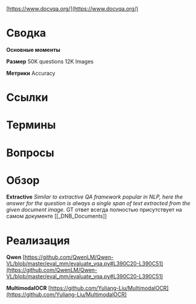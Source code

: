 
[https://www.docvqa.org/](https://www.docvqa.org/)

# Сводка

**Основные моменты**

**Размер**
50K questions
12K Images

**Метрики**
Accuracy

# Ссылки


# Термины


# Вопросы


# Обзор

**Extractive**
*Similar to extractive QA framework popular in NLP, here the answer for the question is always a single span of text extracted from the given document image.*
GT ответ всегда полностью присутствует на самом документе
[[_DNB_Documents]]


# Реализация

**Qwen**
[https://github.com/QwenLM/Qwen-VL/blob/master/eval_mm/evaluate_vqa.py#L390C20-L390C51](https://github.com/QwenLM/Qwen-VL/blob/master/eval_mm/evaluate_vqa.py#L390C20-L390C51)

**MultimodalOCR**
[https://github.com/Yuliang-Liu/MultimodalOCR](https://github.com/Yuliang-Liu/MultimodalOCR)
